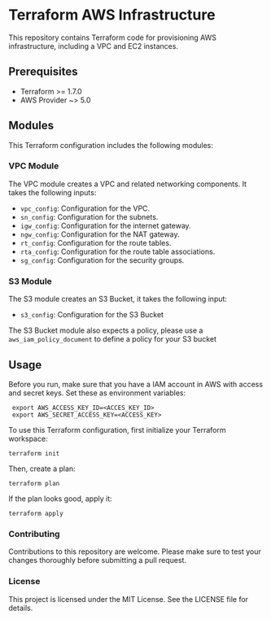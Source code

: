 # Terraform AWS Infrastructure

This repository contains Terraform code for provisioning AWS infrastructure, including a VPC and EC2 instances.

## Prerequisites

- Terraform >= 1.7.0
- AWS Provider ~> 5.0

## Modules

This Terraform configuration includes the following modules:

### VPC Module

The VPC module creates a VPC and related networking components. It takes the following inputs:

- `vpc_config`: Configuration for the VPC.
- `sn_config`: Configuration for the subnets.
- `igw_config`: Configuration for the internet gateway.
- `ngw_config`: Configuration for the NAT gateway.
- `rt_config`: Configuration for the route tables.
- `rta_config`: Configuration for the route table associations.
- `sg_config`: Configuration for the security groups.

### S3 Module

The S3 module creates an S3 Bucket, it takes the following input:

- `s3_config`: Configuration for the S3 Bucket

The S3 Bucket module also expects a policy, please use a `aws_iam_policy_document` to define a policy for your S3 bucket

## Usage
Before you run, make sure that you have a IAM account in AWS with access and secret keys. Set these as environment variables:
```
 export AWS_ACCESS_KEY_ID=<ACCES_KEY_ID>
 export AWS_SECRET_ACCESS_KEY=<ACCESS_KEY>
```

To use this Terraform configuration, first initialize your Terraform workspace:
```
terraform init
```

Then, create a plan:
```
terraform plan
```

If the plan looks good, apply it:
```
terraform apply
```

### Contributing
Contributions to this repository are welcome. Please make sure to test your changes thoroughly before submitting a pull request.

### License
This project is licensed under the MIT License. See the LICENSE file for details.
